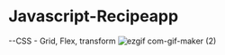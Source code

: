 # Javascript-Recipeapp

--CSS - Grid, Flex, transform
![ezgif com-gif-maker (2)](https://user-images.githubusercontent.com/82692118/125231513-de665980-e315-11eb-8dd8-b66606d940dd.gif)

